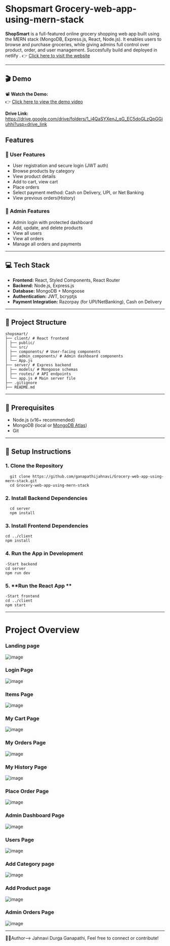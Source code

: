 # Shopsmart Grocery-web-app-using-mern-stack

**ShopSmart** is a full-featured online grocery shopping web app built using the MERN stack (MongoDB, Express.js, React, Node.js). It enables users to browse and purchase groceries, while giving admins full control over product, order, and user management. Succesfully build and deployed in netlify .
👉 [Click here to visit the website](https://nextstopgroceries.netlify.app/)

---

## 🎬 Demo

📽 **Watch the Demo:**  
👉 [Click here to view the demo video](https://drive.google.com/file/d/1qYn32LyyFOldHh5VO0O_k39AUDzuvVr2/view)

**Drive Link:**
https://drive.google.com/drive/folders/1_i4QaSYXenJ_qG_EC5doGLzQpGGiuhhi?usp=drive_link

##  Features

### 👤 User Features
- User registration and secure login (JWT auth)
- Browse products by category
- View product details
- Add to cart, view cart
- Place orders
- Select payment method: Cash on Delivery, UPI, or Net Banking
- View previous orders(History)

### 🔐 Admin Features
- Admin login with protected dashboard
- Add, update, and delete products
- View all users
- View all orders
- Manage all orders and payments

---

## 💻 Tech Stack

- **Frontend:** React, Styled Components, React Router
- **Backend:** Node.js, Express.js
- **Database:** MongoDB + Mongoose
- **Authentication:** JWT, bcryptjs
- **Payment Integration:** Razorpay (for UPI/NetBanking), Cash on Delivery

---

## 📁 Project Structure
    shopsmart/
    ├── client/ # React frontend
    │ ├── public/
    │ └── src/
    │ ├── components/ # User-facing components
    │ ├── admin_components/ # Admin dashboard components
    │ └── App.js
    ├── server/ # Express backend
    │ ├── models/ # Mongoose schemas
    │ ├── routes/ # API endpoints
    │ └── app.js # Main server file
    ├── .gitignore
    ├── README.md


---

## 🧪 Prerequisites

- Node.js (v16+ recommended)
- MongoDB (local or [MongoDB Atlas](https://www.mongodb.com/cloud/atlas))
- Git

---

## 🔧 Setup Instructions

### 1. **Clone the Repository**
      git clone https://github.com/ganapathijahnavi/Grocery-web-app-using-mern-stack.git
      cd Grocery-web-app-using-mern-stack

### 2. **Install Backend Dependencies**
      cd server
      npm install
      
### 3. **Install Frontend Dependencies**
    cd ../client
    npm install
    
### 4. **Run the App in Development**
    -Start backend 
    cd server
    npm run dev

### 5. **Run the React App **  
    -Start frontend
    cd ../client
    npm start


---
# Project Overview

### Landing page
![image](https://github.com/user-attachments/assets/3f01d434-3e1c-4910-85cc-75c4b767b16f)

### Login Page
![image](https://github.com/user-attachments/assets/02cb3d1b-1ee0-431e-be58-fa89dbb03ef1)

### Items Page
![image](https://github.com/user-attachments/assets/f394f830-0cbb-406f-a71d-0af189927dd4)

### My Cart Page
![image](https://github.com/user-attachments/assets/51faad7b-b350-41f1-adcf-98c5d9cb9d55)

### My Orders Page
![image](https://github.com/user-attachments/assets/8de1c5d2-d3f0-4441-9a1b-eda5c98091bb)

### My History Page
![image](https://github.com/user-attachments/assets/3a03d2d6-ddc8-4364-ab8f-b6eef0200405)

### Place Order Page
![image](https://github.com/user-attachments/assets/c2676aff-90b5-40fe-ac7d-67177b8304a4)

### Admin Dashboard Page
![image](https://github.com/user-attachments/assets/ea61b95f-9b4a-4e49-91bb-bdfb268e022d)

### Users Page
![image](https://github.com/user-attachments/assets/fce3ff12-ad4f-417d-a039-ee0302d3e772)

### Add Category page
![image](https://github.com/user-attachments/assets/81fdf4ce-71d5-4be5-aa8f-9772054d0ddd)

### Add Product page
![image](https://github.com/user-attachments/assets/d99f78e7-40d6-446c-b2f2-2b1547d6c2cd)

### Admin Orders Page
![image](https://github.com/user-attachments/assets/963b7018-81b9-43e4-a9aa-a478f04d6f2a)

---

🙋‍♀️Author--> Jahnavi Durga Ganapathi, Feel free to connect or contribute!


